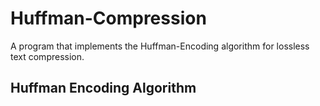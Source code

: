 # Huffman-Compression
A program that implements the Huffman-Encoding algorithm for lossless text compression.

## Huffman Encoding Algorithm
